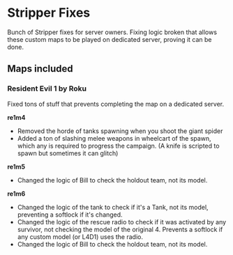 # Stripper Fixes
Bunch of Stripper fixes for server owners. Fixing logic broken that allows these custom maps to be played on dedicated server, proving it can be done. 

## Maps included

### Resident Evil 1 by Roku

Fixed tons of stuff that prevents completing the map on a dedicated server.

**re1m4**
- Removed the horde of tanks spawning when you shoot the giant spider
- Added a ton of slashing melee weapons in wheelcart of the spawn, which any is required to progress the campaign. (A knife is scripted to spawn but sometimes it can glitch)

**re1m5**
- Changed the logic of Bill to check the holdout team, not its model.

**re1m6**
- Changed the logic of the tank to check if it's a Tank, not its model, preventing a softlock if it's changed.
- Changed the logic of the rescue radio to check if it was activated by any survivor, not checking the model of the original 4. Prevents a softlock if any custom model (or L4D1) uses the radio.
- Changed the logic of Bill to check the holdout team, not its model. 